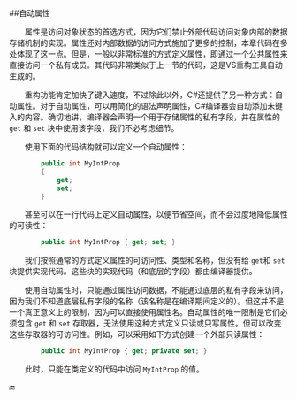 ##自动属性

&emsp;&emsp;属性是访问对象状态的首选方式，因为它们禁止外部代码访问对象内部的数据存储机制的实现。属性还对内部数据的访问方式施加了更多的控制，本章代码在多处体现了这一点。但是，一般以非常标准的方式定义属性，即通过一个公共属性来直接访问一个私有成员。其代码非常类似于上一节的代码，这是VS重构工具自动生成的。

&emsp;&emsp;重构功能肯定加快了键入速度，不过除此以外，C#还提供了另一种方式：自动属性。对于自动属性，可以用简化的语法声明属性，C#编译器会自动添加未键入的内容。确切地讲，编译器会声明一个用于存储属性的私有字段，并在属性的 `get` 和 `set` 块中使用该字段，我们不必考虑细节。

&emsp;&emsp;使用下面的代码结构就可以定义一个自动属性：

```csharp
        public int MyIntProp
        {
            get;
            set;
        }
```

&emsp;&emsp;甚至可以在一行代码上定义自动属性，以便节省空间，而不会过度地降低属性的可读性：

```csharp
        public int MyIntProp { get; set; }
```
&emsp;&emsp;我们按照通常的方式定义属性的可访问性、类型和名称，但没有给 `get`和 `set` 块提供实现代码。这些块的实现代码（和底层的字段）都由编译器提供。


&emsp;&emsp;使用自动属性时，只能通过属性访问数据，不能通过底层的私有字段来访问，因为我们不知道底层私有字段的名称（该名称是在编译期间定义的）。但这并不是一个真正意义上的限制，因为可以直接使用属性名。自动属性的唯一限制是它们必须包含 `get` 和 `set` 存取器，无法使用这种方式定义只读或只写属性。但可以改变这些存取器的可访问性。例如，可以采用如下方式创建一个外部只读属性：

```csharp
        public int MyIntProp { get; private set; }
```

&emsp;&emsp;此时，只能在类定义的代码中访问 `MyIntProp` 的值。





🔚